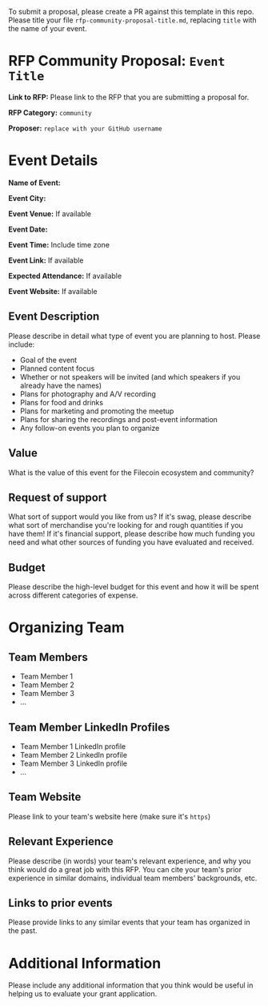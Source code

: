 To submit a proposal, please create a PR against this template in this repo. Please title your file `rfp-community-proposal-title.md`, replacing `title` with the name of your event.

# RFP Community Proposal: `Event Title`

**Link to RFP:** Please link to the RFP that you are submitting a proposal for.

**RFP Category:** `community`

**Proposer:** `replace with your GitHub username`

# Event Details

**Name of Event:**

**Event City:**

**Event Venue:** If available

**Event Date:**

**Event Time:** Include time zone

**Event Link:** If available

**Expected Attendance:** If available

**Event Website:** If available

## Event Description

Please describe in detail what type of event you are planning to host. Please include:
- Goal of the event
- Planned content focus
- Whether or not speakers will be invited (and which speakers if you already have the names)
- Plans for photography and A/V recording
- Plans for food and drinks
- Plans for marketing and promoting the meetup
- Plans for sharing the recordings and post-event information
- Any follow-on events you plan to organize

## Value

What is the value of this event for the Filecoin ecosystem and community?

## Request of support

What sort of support would you like from us? If it's swag, please describe what sort of merchandise you're looking for and rough quantities if you have them! If it's financial support, please describe how much funding you need and what other sources of funding you have evaluated and received.

## Budget

Please describe the high-level budget for this event and how it will be spent across different categories of expense.

# Organizing Team

## Team Members

- Team Member 1
- Team Member 2
- Team Member 3
- ...

## Team Member LinkedIn Profiles

- Team Member 1 LinkedIn profile
- Team Member 2 LinkedIn profile
- Team Member 3 LinkedIn profile
- ...

## Team Website

Please link to your team's website here (make sure it's `https`)

## Relevant Experience

Please describe (in words) your team's relevant experience, and why you think would do a great job with this RFP. You can cite your team's prior experience in similar domains, individual team members' backgrounds, etc.

## Links to prior events

Please provide links to any similar events that your team has organized in the past.

# Additional Information

Please include any additional information that you think would be useful in helping us to evaluate your grant application.